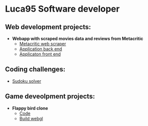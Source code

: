 <h1>Luca95 Software developer</h1>

<h2>Web development projects:</h2>

- <b>Webapp with scraped movies data and reviews from Metacritic</b>
  - [Metacritic web scraper](https://github.com/LucaTiso/movie-web-scraper)
  - [Application back end](https://github.com/LucaTiso/movie-reviews)
  - [Applicaton front end]()

<h2>Coding challenges:</h2>

  - [Sudoku solver](https://github.com/LucaTiso/sudoku-solver)

<h2>Game deveolpment projects:</h2>

- <b>Flappy bird clone</b>
  - [Code](https://github.com/LucaTiso/flappy-bird)
  - [Build webgl](https://play.unity.com/mg/other/webgl-builds-391979)
